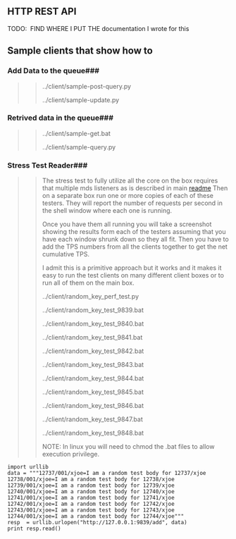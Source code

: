 ## HTTP REST API

 TODO:  FIND WHERE I PUT THE documentation I wrote for this 





## Sample clients that show how to  

### Add Data to the queue###

> > ../client/sample-post-query.py
> >
> > ../client/sample-update.py

### Retrived data in the queue###

> > ../client/sample-get.bat
> >
> > ../client/sample-query.py

### Stress Test Reader###

> > The stress test to fully utilize all the core on the box requires that multiple mds listeners as is described in main [readme](../README.md)  Then on a separate box run one or more copies of each of these testers.  They will report the number of requests per second in the shell window where each one is running.      
> >
> > Once you have them all running you will take a screenshot showing the results form each of the testers assuming that you have each window shrunk down so they all fit.  Then you have to add the TPS numbers from all the clients together to get the net cumulative  TPS. 
> >
> > I admit this is a primitive approach but it works and it makes it easy to run the test clients on many different client boxes or to run all of them  on the main box. 
> >
> > ../client/random_key_perf_test.py
> >
> > ../client/random_key_test_9839.bat
> >
> > ../client/random_key_test_9840.bat
> >
> > ../client/random_key_test_9841.bat
> >
> > ../client/random_key_test_9842.bat
> >
> > ../client/random_key_test_9843.bat
> >
> > ../client/random_key_test_9844.bat
> >
> > ../client/random_key_test_9845.bat
> >
> > ../client/random_key_test_9846.bat
> >
> > ../client/random_key_test_9847.bat
> >
> > ../client/random_key_test_9848.bat
> >
> > NOTE:  In linux you will need to chmod the .bat files to allow execution privilege.
> >
> > 



    import urllib
    data = """12737/001/xjoe=I am a random test body for 12737/xjoe
    12738/001/xjoe=I am a random test body for 12738/xjoe
    12739/001/xjoe=I am a random test body for 12739/xjoe
    12740/001/xjoe=I am a random test body for 12740/xjoe
    12741/001/xjoe=I am a random test body for 12741/xjoe
    12742/001/xjoe=I am a random test body for 12742/xjoe
    12743/001/xjoe=I am a random test body for 12743/xjoe
    12744/001/xjoe=I am a random test body for 12744/xjoe"""
    resp  = urllib.urlopen("http://127.0.0.1:9839/add", data)
    print resp.read()